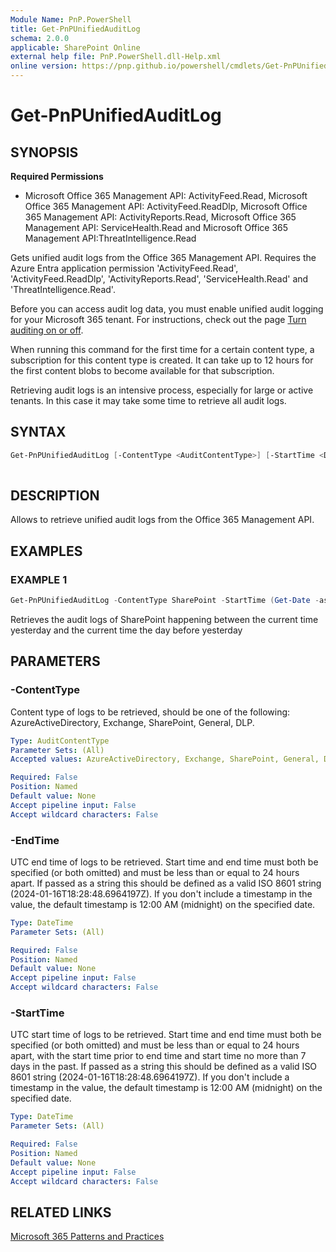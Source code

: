 ```yaml
---
Module Name: PnP.PowerShell
title: Get-PnPUnifiedAuditLog
schema: 2.0.0
applicable: SharePoint Online
external help file: PnP.PowerShell.dll-Help.xml
online version: https://pnp.github.io/powershell/cmdlets/Get-PnPUnifiedAuditLog.html
---
```

 
# Get-PnPUnifiedAuditLog

## SYNOPSIS

**Required Permissions**

  * Microsoft Office 365 Management API: ActivityFeed.Read, Microsoft Office 365 Management API: ActivityFeed.ReadDlp, Microsoft Office 365 Management API: ActivityReports.Read, Microsoft Office 365 Management API: ServiceHealth.Read and Microsoft Office 365 Management API:ThreatIntelligence.Read

Gets unified audit logs from the Office 365 Management API. Requires the Azure Entra application permission 'ActivityFeed.Read', 'ActivityFeed.ReadDlp', 'ActivityReports.Read', 'ServiceHealth.Read' and 'ThreatIntelligence.Read'.

Before you can access audit log data, you must enable unified audit logging for your Microsoft 365 tenant. For instructions, check out the page [Turn auditing on or off](https://learn.microsoft.com/microsoft-365/compliance/audit-log-enable-disable).

When running this command for the first time for a certain content type, a subscription for this content type is created. It can take up to 12 hours for the first content blobs to become available for that subscription.

Retrieving audit logs is an intensive process, especially for large or active tenants. In this case it may take some time to retrieve all audit logs. 

## SYNTAX

```powershell
Get-PnPUnifiedAuditLog [-ContentType <AuditContentType>] [-StartTime <DateTime>] [-EndTime <DateTime>]
  
```

## DESCRIPTION

Allows to retrieve unified audit logs from the Office 365 Management API.

## EXAMPLES

### EXAMPLE 1
```powershell
Get-PnPUnifiedAuditLog -ContentType SharePoint -StartTime (Get-Date -asUtc).AddDays(-2) -EndTime (Get-Date -asUtc).AddDays(-1)
```

Retrieves the audit logs of SharePoint happening between the current time yesterday and the current time the day before yesterday

## PARAMETERS

### -ContentType

Content type of logs to be retrieved, should be one of the following: AzureActiveDirectory, Exchange, SharePoint, General, DLP.

```yaml
Type: AuditContentType
Parameter Sets: (All)
Accepted values: AzureActiveDirectory, Exchange, SharePoint, General, DLP

Required: False
Position: Named
Default value: None
Accept pipeline input: False
Accept wildcard characters: False
```

### -EndTime
UTC end time of logs to be retrieved. Start time and end time must both be specified (or both omitted) and must be less than or equal to 24 hours apart. If passed as a string this should be defined as a valid ISO 8601 string (2024-01-16T18:28:48.6964197Z). If you don't include a timestamp in the value, the default timestamp is 12:00 AM (midnight) on the specified date.

```yaml
Type: DateTime
Parameter Sets: (All)

Required: False
Position: Named
Default value: None
Accept pipeline input: False
Accept wildcard characters: False
```

### -StartTime
UTC start time of logs to be retrieved. Start time and end time must both be specified (or both omitted) and must be less than or equal to 24 hours apart, with the start time prior to end time and start time no more than 7 days in the past. If passed as a string this should be defined as a valid ISO 8601 string (2024-01-16T18:28:48.6964197Z). If you don't include a timestamp in the value, the default timestamp is 12:00 AM (midnight) on the specified date.

```yaml
Type: DateTime
Parameter Sets: (All)

Required: False
Position: Named
Default value: None
Accept pipeline input: False
Accept wildcard characters: False
```

## RELATED LINKS

[Microsoft 365 Patterns and Practices](https://aka.ms/m365pnp)

